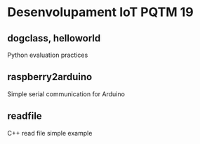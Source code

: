 # Desenvolupament IoT PQTM 19

## dogclass, helloworld 
Python evaluation practices 

## raspberry2arduino
Simple serial communication for Arduino

## readfile
C++ read file simple example
